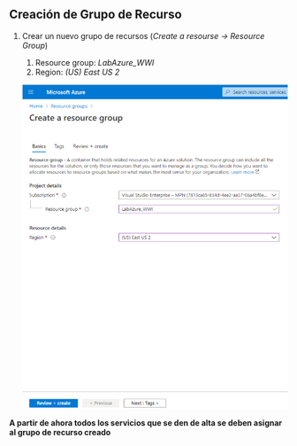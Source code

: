 ## Creación de Grupo de Recurso

1. Crear un nuevo grupo de recursos (_Create a resourse -> Resource Group_)
    1. Resource group: _LabAzure_WWI_
    2. Region: _(US) East US 2_
        
    <img src="images/Resource_Group.png"/><br/>

**A partir de ahora todos los servicios que se den de alta se deben asignar al grupo de recurso creado**